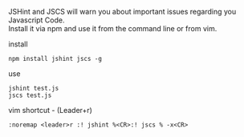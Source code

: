 JSHint and JSCS will warn you about important issues regarding you Javascript Code.  
Install it via npm and use it from the command line or from vim.


install

    npm install jshint jscs -g

use

    jshint test.js
    jscs test.js

vim shortcut - (Leader+r)

    :noremap <leader>r :! jshint %<CR>:! jscs % -x<CR>
